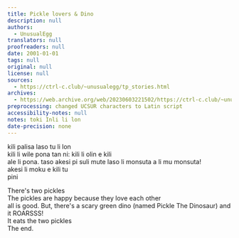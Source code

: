 ```yaml
---
title: Pickle lovers & Dino
description: null
authors:
  - UnusualEgg
translators: null
proofreaders: null
date: 2001-01-01
tags: null
original: null
license: null
sources:
  - https://ctrl-c.club/~unusualegg/tp_stories.html
archives:
  - https://web.archive.org/web/20230603221502/https://ctrl-c.club/~unusualegg/tp_stories.html
preprocessing: changed UCSUR characters to Latin script
accessibility-notes: null
notes: toki Inli li lon
date-precision: none
---
```


kili palisa laso tu li lon  
kili li wile pona tan ni: kili li olin e kili  
ale li pona. taso akesi pi suli mute laso li monsuta a li mu monsuta!  
akesi li moku e kili tu  
pini

There's two pickles  
The pickles are happy because they love each other  
all is good. But, there's a scary green dino (named Pickle The Dinosaur) and it ROARSSS!  
It eats the two pickles  
The end.
